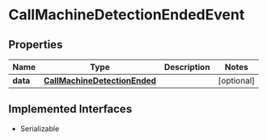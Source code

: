 

# CallMachineDetectionEndedEvent

## Properties

Name | Type | Description | Notes
------------ | ------------- | ------------- | -------------
**data** | [**CallMachineDetectionEnded**](CallMachineDetectionEnded.md) |  |  [optional]


## Implemented Interfaces

* Serializable


